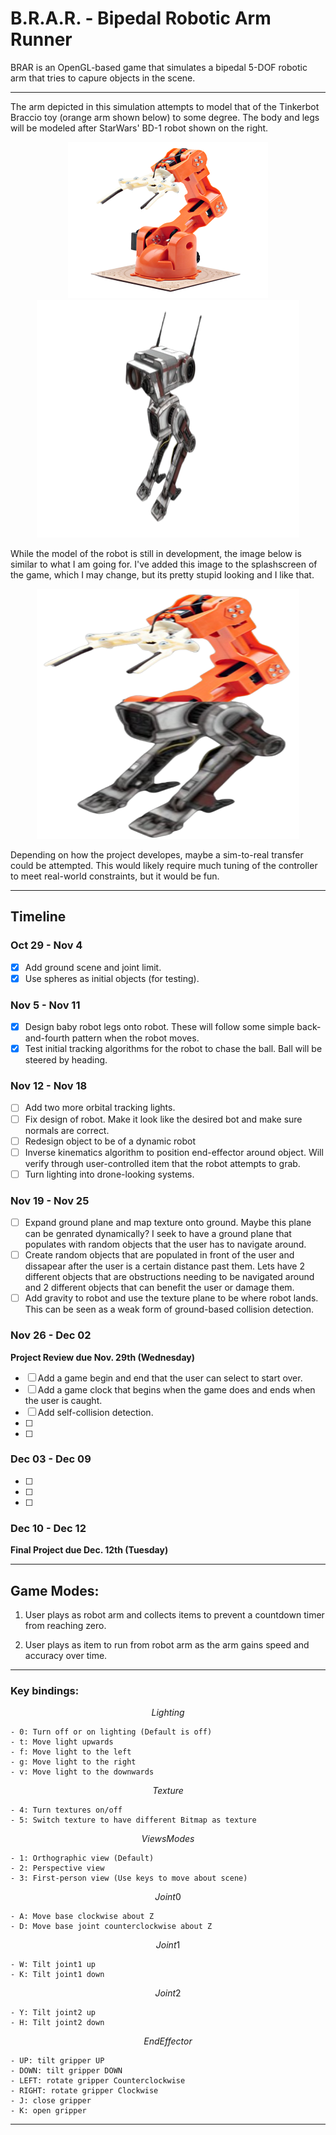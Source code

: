 # B.R.A.R. - Bipedal Robotic Arm Runner

BRAR is an OpenGL-based game that simulates a bipedal 5-DOF robotic arm that tries to capure objects in the scene. 

--- 

<!--p align="center" width="100%">
<img src="doc/gif/BRAR.gif" width="450" height="250" />
</p-->

The arm depicted in this simulation attempts to model that of the Tinkerbot Braccio toy (orange arm shown below) to some degree. The body and legs will be modeled after StarWars' BD-1 robot shown on the right.

<p align="center" width="100%">
<img src="doc/image/braccio_robot.png" width="320" height="250" />
<img src="doc/image/BD-1.png" width="420" height="380" />
</p>

While the model of the robot is still in development, the image below is similar to what I am going for. I've added this image to the splashscreen of the game, which I may change, but its pretty stupid looking and I like that.

<p align="center" width="100%">
<img src="doc/image/braccio_BD1.png" width="420" height="400" />
</p>

Depending on how the project developes, maybe a sim-to-real transfer could be attempted. This would likely require much tuning of the controller to meet real-world constraints, but it would be fun.

--- 

## Timeline 
### Oct 29 - Nov 4
- [x] Add ground scene and joint limit.
- [x] Use spheres as initial objects (for testing).

### Nov 5 - Nov 11
- [x] Design baby robot legs onto robot. These will follow some simple back-and-fourth pattern when the robot moves.
- [x] Test initial tracking algorithms for the robot to chase the ball. Ball will be steered by heading.

### Nov 12 - Nov 18
- [ ] Add two more orbital tracking lights.
- [ ] Fix design of robot. Make it look like the desired bot and make sure normals are correct.
- [ ] Redesign object to be of a dynamic robot
- [ ] Inverse kinematics algorithm to position end-effector around object. Will verify through user-controlled item that the robot attempts to grab.
- [ ] Turn lighting into drone-looking systems.

### Nov 19 - Nov 25
- [ ] Expand ground plane and map texture onto ground. Maybe this plane can be genrated dynamically? I seek to have a ground plane that populates with random objects that the user has to navigate around. 
- [ ] Create random objects that are populated in front of the user and dissapear after the user is a certain distance past them. Lets have 2 different objects that are obstructions needing to be navigated around and 2 different objects that can benefit the user or damage them. 
- [ ] Add gravity to robot and use the texture plane to be where robot lands. This can be seen as a weak form of ground-based collision detection. 

### Nov 26 - Dec 02
**Project Review due Nov. 29th (Wednesday)**
- [ ] Add a game begin and end that the user can select to start over. 
- [ ] Add a game clock that begins when the game does and ends when the user is caught.
- [ ] Add self-collision detection.
- [ ] 
- [ ] 

### Dec 03 - Dec 09
- [ ] 
- [ ] 
- [ ]

### Dec 10 - Dec 12
**Final Project due Dec. 12th (Tuesday)**

--- 
## Game Modes:

1) User plays as robot arm and collects items to prevent a countdown timer from reaching zero.

2) User plays as item to run from robot arm as the arm gains speed and accuracy over time.

--- 

### Key bindings:

$$Lighting $$

    - 0: Turn off or on lighting (Default is off)
    - t: Move light upwards
    - f: Move light to the left
    - g: Move light to the right
    - v: Move light to the downwards


$$ Texture $$

    - 4: Turn textures on/off
    - 5: Switch texture to have different Bitmap as texture


$$ Views Modes $$

    - 1: Orthographic view (Default)
    - 2: Perspective view
    - 3: First-person view (Use keys to move about scene)


$$ Joint 0 $$

    - A: Move base clockwise about Z
    - D: Move base joint counterclockwise about Z


$$ Joint 1 $$

    - W: Tilt joint1 up
    - K: Tilt joint1 down


$$ Joint 2 $$

    - Y: Tilt joint2 up
    - H: Tilt joint2 down


$$ End Effector $$

    - UP: tilt gripper UP
    - DOWN: tilt gripper DOWN
    - LEFT: rotate gripper Counterclockwise
    - RIGHT: rotate gripper Clockwise
    - J: close gripper
    - K: open gripper

--- 
